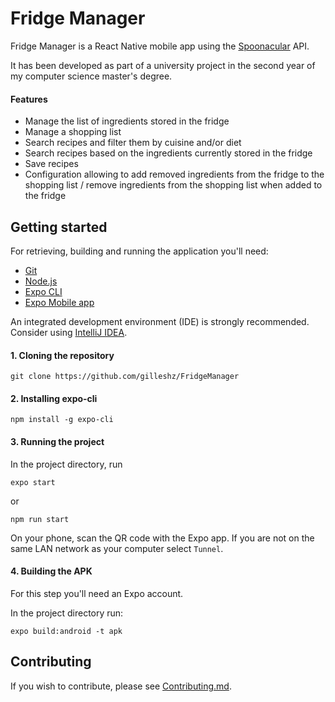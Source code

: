 # Fridge Manager

Fridge Manager is a React Native mobile app using the [Spoonacular](https://spoonacular.com/food-api/docs) API.

It has been developed as part of a university project in the second year of my computer science master's degree.

#### Features

- Manage the list of ingredients stored in the fridge
- Manage a shopping list
- Search recipes and filter them by cuisine and/or diet
- Search recipes based on the ingredients currently stored in the fridge
- Save recipes
- Configuration allowing to add removed ingredients from the fridge to the shopping list / remove ingredients from the shopping list when added to the fridge

## Getting started

For retrieving, building and running the application you'll need:

- [Git](https://git-scm.com/downloads)
- [Node.js](https://nodejs.org/en/)
- [Expo CLI](https://www.npmjs.com/package/expo-cli)
- [Expo Mobile app](https://play.google.com/store/apps/details?id=host.exp.exponent&hl=en_US)

An integrated development environment (IDE) is strongly recommended.
Consider using [IntelliJ IDEA](https://www.jetbrains.com/idea/).

#### 1. Cloning the repository

```shell
git clone https://github.com/gilleshz/FridgeManager
```

#### 2. Installing expo-cli

```shell
npm install -g expo-cli
```

#### 3. Running the project

In the project directory, run

```shell
expo start
```

or 
```shell
npm run start
```

On your phone, scan the QR code with the Expo app.
If you are not on the same LAN network as your computer select `Tunnel`.


#### 4. Building the APK

For this step you'll need an Expo account.

In the project directory run:

```shell
expo build:android -t apk
```

## Contributing

If you wish to contribute, please see [Contributing.md](Contributing.md).
